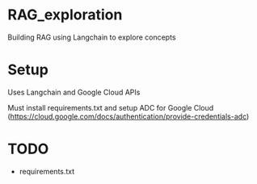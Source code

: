 # RAG_exploration
Building RAG using Langchain to explore concepts

# Setup
Uses Langchain and Google Cloud APIs

Must install requirements.txt and setup ADC for Google Cloud (https://cloud.google.com/docs/authentication/provide-credentials-adc)

# TODO
* requirements.txt